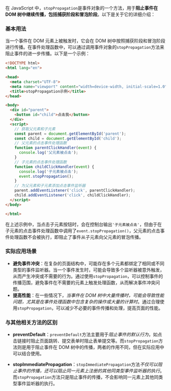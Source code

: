 在 JavaScript 中，`stopPropagation`是事件对象的一个方法，用于**阻止事件在 DOM 树中继续传播，包括捕获阶段和冒泡阶段**。以下是关于它的详细介绍：

### 基本用法

当一个事件在 DOM 元素上被触发时，它会在 DOM 树中按照捕获阶段和冒泡阶段进行传播。在事件处理函数中，可以通过调用事件对象的`stopPropagation`方法来阻止事件的进一步传播。以下是一个示例：

```html
<!DOCTYPE html>
<html lang="en">

<head>
  <meta charset="UTF-8">
  <meta name="viewport" content="width=device-width, initial-scale=1.0">
  <title>stopPropagation示例</title>
</head>

<body>
  <div id="parent">
    <button id="child">点击我</button>
  </div>
  <script>
    // 获取父元素和子元素
    const parent = document.getElementById('parent');
    const child = document.getElementById('child');
    // 父元素的点击事件处理函数
    function parentClickHandler(event) {
      console.log('父元素被点击');
    }
    // 子元素的点击事件处理函数
    function childClickHandler(event) {
      console.log('子元素被点击');
      event.stopPropagation();
    }
    // 为父元素和子元素添加点击事件监听器
    parent.addEventListener('click', parentClickHandler);
    child.addEventListener('click', childClickHandler);
  </script>
</body>

</html>
```

在上述示例中，当点击子元素按钮时，会在控制台输出`'子元素被点击'`，但由于在子元素的点击事件处理函数中调用了`event.stopPropagation()`，父元素的点击事件处理函数不会被执行，即阻止了事件从子元素向父元素的冒泡传播。

### 实际应用场景

- **避免事件冲突**：在复杂的页面结构中，可能存在多个元素都绑定了相同或不同类型的事件监听器。当一个事件发生时，可能会导致多个监听器被意外触发，从而产生冲突或不需要的行为。通过使用`stopPropagation`，可以控制事件的传播范围，避免事件在不需要的元素上触发处理函数，从而解决事件冲突问题。
- **提高性能**：在一些情况下，*当事件在 DOM 树中大量传播时，可能会导致性能问题，尤其是在事件处理函数中包含复杂的操作或大量的计算时*。通过合理使用`stopPropagation`，可以减少不必要的事件传播和处理，提高页面的性能。

### 与其他相关方法的区别

- **preventDefault**：`preventDefault`方法主要用于*阻止事件的默认行为*，如点击链接时阻止页面跳转、提交表单时阻止表单提交等。而`stopPropagation`方法则是用于阻止事件在 DOM 树中的传播，两者的作用不同，但在实际应用中可以结合使用。
    
- **stopImmediatePropagation**：`stopImmediatePropagation`方法*不仅可以阻止事件的传播，还可以阻止同一元素上注册的其他同类型事件监听器的执行*。而`stopPropagation`方法只是阻止事件的传播，不会影响同一元素上其他同类型事件监听器的执行。
